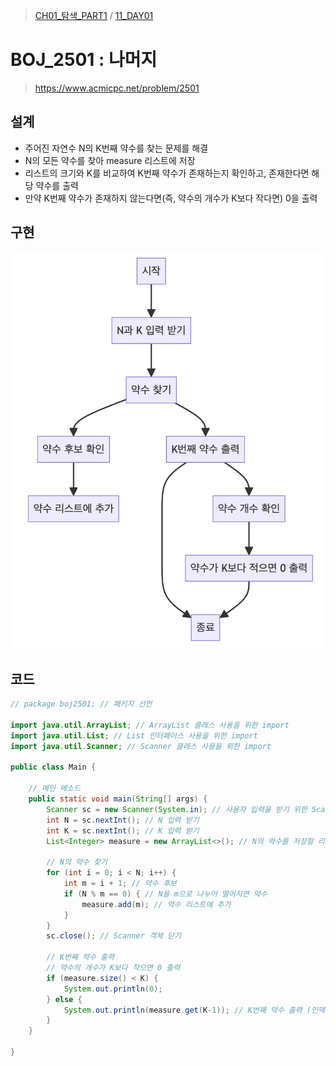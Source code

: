 > [CH01_탐색_PART1](../) / [11_DAY01](./)

# BOJ_2501 : 나머지
> https://www.acmicpc.net/problem/2501

## 설계
- 주어진 자연수 N의 K번째 약수를 찾는 문제를 해결
- N의 모든 약수를 찾아 measure 리스트에 저장
- 리스트의 크기와 K를 비교하여 K번째 약수가 존재하는지 확인하고, 존재한다면 해당 약수를 출력
- 만약 K번째 약수가 존재하지 않는다면(즉, 약수의 개수가 K보다 작다면) 0을 출력

## 구현
![BOJ_2501](./BOJ_2501.png)

## 코드
```java
// package boj2501; // 패키지 선언

import java.util.ArrayList; // ArrayList 클래스 사용을 위한 import
import java.util.List; // List 인터페이스 사용을 위한 import
import java.util.Scanner; // Scanner 클래스 사용을 위한 import

public class Main {

    // 메인 메소드
    public static void main(String[] args) {
        Scanner sc = new Scanner(System.in); // 사용자 입력을 받기 위한 Scanner 객체 생성
        int N = sc.nextInt(); // N 입력 받기
        int K = sc.nextInt(); // K 입력 받기
        List<Integer> measure = new ArrayList<>(); // N의 약수를 저장할 리스트 생성
        
        // N의 약수 찾기
        for (int i = 0; i < N; i++) {
            int m = i + 1; // 약수 후보
            if (N % m == 0) { // N을 m으로 나누어 떨어지면 약수
                measure.add(m); // 약수 리스트에 추가
            }
        }
        sc.close(); // Scanner 객체 닫기
        
        // K번째 약수 출력
        // 약수의 개수가 K보다 작으면 0 출력
        if (measure.size() < K) {
            System.out.println(0);
        } else {
            System.out.println(measure.get(K-1)); // K번째 약수 출력 (인덱스는 0부터 시작하므로 K-1)
        }
    }

}
```